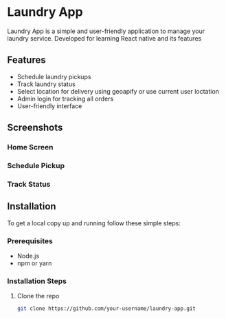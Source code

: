 # Laundry App

Laundry App is a simple and user-friendly application to manage your laundry service. Developed for learning React native and its features

## Features

- Schedule laundry pickups
- Track laundry status
- Select location for delivery using geoapify or use current user loctation
- Admin login for tracking all orders
- User-friendly interface

## Screenshots

### Home Screen


### Schedule Pickup


### Track Status


## Installation

To get a local copy up and running follow these simple steps:

### Prerequisites

- Node.js
- npm or yarn

### Installation Steps

1. Clone the repo
   ```sh
   git clone https://github.com/your-username/laundry-app.git
